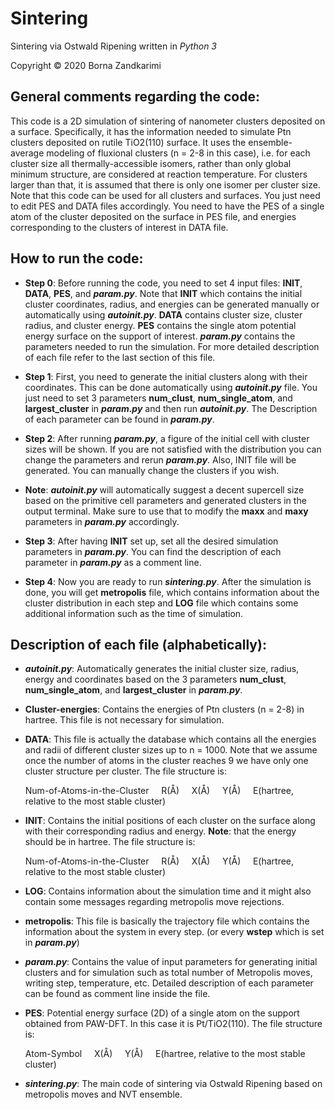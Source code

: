 # Sintering

Sintering via Ostwald Ripening written in *Python 3*

Copyright &copy; 2020 Borna Zandkarimi

## **General comments regarding the code**:

This code is a 2D simulation of sintering of nanometer clusters deposited on a surface. Specifically, it has the information needed to simulate Ptn clusters deposited on rutile TiO2(110) surface. It uses the ensemble-average modeling of fluxional clusters (n = 2-8 in this case), i.e. for each cluster size all thermally-accessible isomers, rather than only global minimum structure, are considered at reaction temperature. For clusters larger than that, it is assumed that there is only one isomer per cluster size. Note that this code can be used for all clusters and surfaces. You just need to edit PES and DATA files accordingly. You need to have the PES of a single atom of the cluster deposited on the surface in PES file, and energies corresponding to the clusters of interest in DATA file.

## **How to run the code**:

* **Step 0**: Before running the code, you need to set 4 input files: **INIT**, **DATA**, **PES**, and _**param.py**_. Note that **INIT** which contains the initial cluster coordinates, radius, and energies can be generated manually or automatically using _**autoinit.py**_. **DATA** contains cluster size, cluster radius, and cluster energy. **PES** contains the single atom potential energy surface on the support of interest. _**param.py**_ contains the parameters needed to run the simulation. For more detailed description of each file refer to the last section of this file.

* **Step 1**: First, you need to generate the initial clusters along with their coordinates. This can be done automatically using _**autoinit.py**_ file. You just need to set 3 parameters **num_clust**, **num_single_atom**, and **largest_cluster** in _**param.py**_ and then run _**autoinit.py**_. The Description of each parameter can be found in _**param.py**_.

* **Step 2**: After running _**param.py**_, a figure of the initial cell with cluster sizes will be shown. If you are not satisfied with the distribution you can change the parameters and rerun _**param.py**_. Also, INIT file will be generated. You can manually change the clusters if you wish.

* **Note**: _**autoinit.py**_ will automatically suggest a decent supercell size based on the primitive cell parameters and generated clusters in the output terminal. Make sure to use that to modify the **maxx** and **maxy** parameters in _**param.py**_ accordingly.

* **Step 3**: After having **INIT** set up, set all the desired simulation parameters in _**param.py**_. You can find the description of each parameter in _**param.py**_ as a comment line. 

* **Step 4**: Now you are ready to run _**sintering.py**_. After the simulation is done, you will get **metropolis** file, which contains information about the cluster distribution in each step and **LOG** file which contains some additional information such as the time of simulation.  

## **Description of each file (alphabetically)**:

* _**autoinit.py**_: Automatically generates the initial cluster size, radius, energy and coordinates based on the 3 parameters **num_clust**, **num_single_atom**, and **largest_cluster** in _**param.py**_.

* **Cluster-energies**: Contains the energies of Ptn clusters (n = 2-8) in hartree. This file is not necessary for simulation.

* **DATA**: This file is actually the database which contains all the energies and radii of different cluster sizes up to n = 1000. Note that we assume once the number of atoms in the cluster reaches 9 we have only one cluster structure per cluster. The file structure is:

  Num-of-Atoms-in-the-Cluster &nbsp; &nbsp; R(&angst;) &nbsp; &nbsp; X(&angst;) &nbsp; &nbsp; Y(&angst;) &nbsp; &nbsp; E(hartree, relative to the most stable cluster)

* **INIT**: Contains the initial positions of each cluster on the surface along with their corresponding radius and energy. **Note**: that the energy should be in hartree. The file structure is:

  Num-of-Atoms-in-the-Cluster &nbsp; &nbsp; R(&angst;) &nbsp; &nbsp; X(&angst;) &nbsp; &nbsp; Y(&angst;) &nbsp; &nbsp; E(hartree, relative to the most stable cluster)

* **LOG**: Contains information about the simulation time and it might also contain some messages regarding metropolis move rejections.

* **metropolis**: This file is basically the trajectory file which contains the information about the system in every step. (or every **wstep** which is set in _**param.py**_)

* _**param.py**_: Contains the value of input parameters for generating initial clusters and for simulation such as total number of Metropolis moves, writing step, temperature, etc. Detailed description of each parameter can be found as comment line inside the file.

* **PES**: Potential energy surface (2D) of a single atom on the support obtained from PAW-DFT. In this case it is Pt/TiO2(110). The file structure is:

  Atom-Symbol &nbsp; &nbsp; X(&angst;) &nbsp; &nbsp; Y(&angst;) &nbsp; &nbsp; E(hartree, relative to the most stable cluster)

* _**sintering.py**_: The main code of sintering via Ostwald Ripening based on metropolis moves and NVT ensemble.
